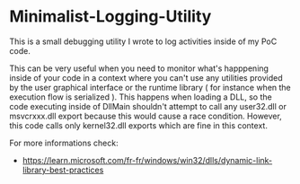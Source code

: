 # Minimalist-Logging-Utility
This is a small debugging utility I wrote to log activities inside of my PoC code.

This can be very useful when you need to monitor what's happpening inside of your code in a context where
you can't use any utilities provided by the user graphical interface or the runtime library ( for instance
when the execution flow is serialized ).
This happens when loading a DLL, so the code executing inside of DllMain shouldn't attempt to call any
user32.dll or msvcrxxx.dll export because this would cause a race condition.
However, this code calls only kernel32.dll exports which are fine in this context.

For more informations check:
- https://learn.microsoft.com/fr-fr/windows/win32/dlls/dynamic-link-library-best-practices
